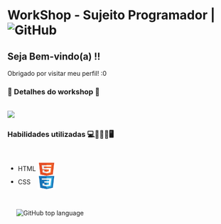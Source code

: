 # WorkShop - Sujeito Programador | ![GitHub](https://img.shields.io/badge/Status-%20development-orange)


## Seja Bem-vindo(a) !!

Obrigado por visitar meu perfil! :0 


###  🚀 Detalhes do workshop  🚀

<p></p> 

<div style="display: inline_block"> <br>
<img height="****" width="***" src="****">
  </div>



### Habilidades utilizadas 💻👨🏻‍💻🖥

<div style="display: inline_block"><br>
  <ul>
    <li> HTML <img align="center" alt="HTML" height="30" width="40" src="https://raw.githubusercontent.com/devicons/devicon/master/icons/html5/html5-original.svg"> </li>
   <li> CSS &nbsp;&nbsp; <img align="center" alt="CSS" height="30" width="40" src="https://raw.githubusercontent.com/devicons/devicon/master/icons/css3/css3-original.svg"> </li>
    </ul>
</div>
<br>

 &nbsp;&nbsp;&nbsp;&nbsp; ![GitHub top language](https://img.shields.io/github/languages/top/AdonisJeronimo/appDeReceitas?style=plastic)

